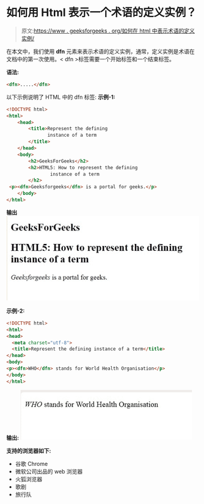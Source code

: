# 如何用 Html 表示一个术语的定义实例？

> 原文:[https://www . geeksforgeeks . org/如何在 html 中表示术语的定义实例/](https://www.geeksforgeeks.org/how-to-represent-the-defining-instance-of-a-term-in-html/)

在本文中，我们使用 **dfn** 元素来表示术语的定义实例，通常，定义实例是术语在文档中的第一次使用。< dfn >标签需要一个开始标签和一个结束标签。

**语法:**

```html
<dfn>.....</dfn>
```

以下示例说明了 HTML 中的 dfn 标签:
**示例-1:**

```html
<!DOCTYPE html> 
<html> 
    <head> 
        <title>Represent the defining 
               instance of a term
        </title> 
    </head> 
    <body>
        <h2>GeeksForGeeks</h2> 
        <h2>HTML5: How to represent the defining
                instance of a term
        </h2>
 <p><dfn>Geeksforgeeks</dfn> is a portal for geeks.</p> 
    </body> 
</html>
```

**输出**
![](img/69939a5c5e8e22eccb2d878c3932952d.png)

**示例-2:**

```html
<!DOCTYPE html>
<html>
<head>
  <meta charset="utf-8">
  <title>Represent the defining instance of a term</title>
</head>
<body>
<p><dfn>WHO</dfn> stands for World Health Organisation</p>  
</body>
</html>
```

**输出:**
![](img/f2a629c72ddd99af0c8b3818b5c65651.png)

**支持的浏览器如下:**

*   谷歌 Chrome
*   微软公司出品的 web 浏览器
*   火狐浏览器
*   歌剧
*   旅行队